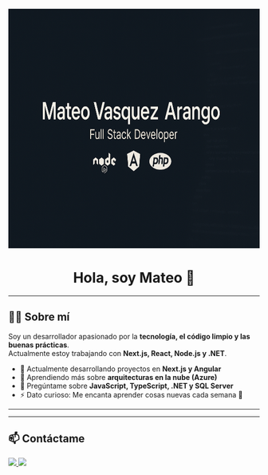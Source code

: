 <!-- Banner -->
<p align="center">
  <img src="./assets/banner.png" alt="Banner" width="100%;" style="height: 30rem" />
</p>

<h1 align="center">Hola, soy Mateo 👋</h1>

---

## 👨‍💻 Sobre mí
Soy un desarrollador apasionado por la **tecnología, el código limpio y las buenas prácticas**.  
Actualmente estoy trabajando con **Next.js, React, Node.js y .NET**.  

- 🔭 Actualmente desarrollando proyectos en **Next.js y Angular**  
- 🌱 Aprendiendo más sobre **arquitecturas en la nube (Azure)**  
- 💬 Pregúntame sobre **JavaScript, TypeScript, .NET y SQL Server**  
- ⚡ Dato curioso: Me encanta aprender cosas nuevas cada semana 🚀  

---
<!--
--- ## 🚀 Proyectos Destacados

### 📌 [Calendario.API](https://github.com/mateo2868/Calendario.API)
API construida en **.NET** con arquitectura en capas para gestión de calendarios.  

### 📌 [Portafolio con Next.js](https://github.com/mateo2868/mi-portafolio)
Un portafolio moderno con **Next.js + TailwindCSS**.  

### 📌 [Tienda Online Angular](https://github.com/mateo2868/tienda-angular)
Migración de una tienda online de **Next.js a Angular**.  
 -->
---

## 📫 Contáctame
<p align="left">
  <a href="https://www.linkedin.com/in/mateo-v%C3%A1squez-843a48172/" target="_blank">
    <img src="https://img.shields.io/badge/LinkedIn-0077B5?style=for-the-badge&logo=linkedin&logoColor=white"/>
  </a>
  <a href="mailto:mateovasqueza@gmail.com">
    <img src="https://img.shields.io/badge/Email-D14836?style=for-the-badge&logo=gmail&logoColor=white"/>
  </a>
<!--   <a href="https://copa-raiz.com" target="_blank">
    <img src="https://img.shields.io/badge/Website-000000?style=for-the-badge&logo=vercel&logoColor=white"/>
  </a> -->
</p>

